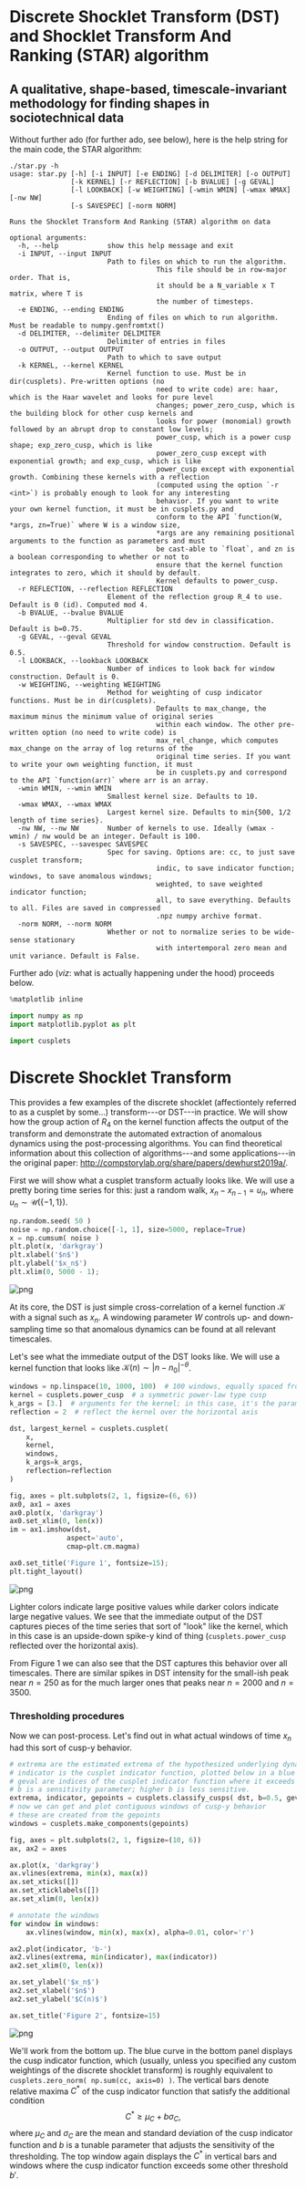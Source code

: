 
# Discrete Shocklet Transform (DST) and Shocklet Transform And Ranking (STAR) algorithm
## A qualitative, shape-based, timescale-invariant methodology for finding shapes in sociotechnical data


Without further ado (for further ado, see below), here is the help string for the main code, the STAR algorithm:

```
./star.py -h
usage: star.py [-h] [-i INPUT] [-e ENDING] [-d DELIMITER] [-o OUTPUT]
               [-k KERNEL] [-r REFLECTION] [-b BVALUE] [-g GEVAL]
               [-l LOOKBACK] [-w WEIGHTING] [-wmin WMIN] [-wmax WMAX] [-nw NW]
               [-s SAVESPEC] [-norm NORM]

Runs the Shocklet Transform And Ranking (STAR) algorithm on data

optional arguments:
  -h, --help            show this help message and exit
  -i INPUT, --input INPUT
                        Path to files on which to run the algorithm. 
                                    This file should be in row-major order. That is, 
                                    it should be a N_variable x T matrix, where T is 
                                    the number of timesteps.
  -e ENDING, --ending ENDING
                        Ending of files on which to run algorithm. Must be readable to numpy.genfromtxt()
  -d DELIMITER, --delimiter DELIMITER
                        Delimiter of entries in files
  -o OUTPUT, --output OUTPUT
                        Path to which to save output
  -k KERNEL, --kernel KERNEL
                        Kernel function to use. Must be in dir(cusplets). Pre-written options (no 
                                    need to write code) are: haar, which is the Haar wavelet and looks for pure level 
                                    changes; power_zero_cusp, which is the building block for other cusp kernels and 
                                    looks for power (monomial) growth followed by an abrupt drop to constant low levels; 
                                    power_cusp, which is a power cusp shape; exp_zero_cusp, which is like 
                                    power_zero_cusp except with exponential growth; and exp_cusp, which is like 
                                    power_cusp except with exponential growth. Combining these kernels with a reflection 
                                    (computed using the option `-r <int>`) is probably enough to look for any interesting 
                                    behavior. If you want to write your own kernel function, it must be in cusplets.py and 
                                    conform to the API `function(W, *args, zn=True)` where W is a window size, 
                                    *args are any remaining positional arguments to the function as parameters and must 
                                    be cast-able to `float`, and zn is a boolean corresponding to whether or not to 
                                    ensure that the kernel function integrates to zero, which it should by default. 
                                    Kernel defaults to power_cusp.
  -r REFLECTION, --reflection REFLECTION
                        Element of the reflection group R_4 to use. Default is 0 (id). Computed mod 4.
  -b BVALUE, --bvalue BVALUE
                        Multiplier for std dev in classification. Default is b=0.75.
  -g GEVAL, --geval GEVAL
                        Threshold for window construction. Default is 0.5.
  -l LOOKBACK, --lookback LOOKBACK
                        Number of indices to look back for window construction. Default is 0.
  -w WEIGHTING, --weighting WEIGHTING
                        Method for weighting of cusp indicator functions. Must be in dir(cusplets). 
                                    Defaults to max_change, the maximum minus the minimum value of original series 
                                    within each window. The other pre-written option (no need to write code) is 
                                    max_rel_change, which computes max_change on the array of log returns of the 
                                    original time series. If you want to write your own weighting function, it must 
                                    be in cusplets.py and correspond to the API `function(arr)` where arr is an array.
  -wmin WMIN, --wmin WMIN
                        Smallest kernel size. Defaults to 10.
  -wmax WMAX, --wmax WMAX
                        Largest kernel size. Defaults to min{500, 1/2 length of time series}.
  -nw NW, --nw NW       Number of kernels to use. Ideally (wmax - wmin) / nw would be an integer. Default is 100.
  -s SAVESPEC, --savespec SAVESPEC
                        Spec for saving. Options are: cc, to just save cusplet transform; 
                                    indic, to save indicator function; windows, to save anomalous windows; 
                                    weighted, to save weighted indicator function; 
                                    all, to save everything. Defaults to all. Files are saved in compressed 
                                    .npz numpy archive format.
  -norm NORM, --norm NORM
                        Whether or not to normalize series to be wide-sense stationary 
                                    with intertemporal zero mean and unit variance. Default is False.
```

Further ado (_viz_: what is actually happening under the hood) proceeds below.

```python
%matplotlib inline

import numpy as np
import matplotlib.pyplot as plt

import cusplets
```

# Discrete Shocklet Transform

This provides a few examples of the discrete shocklet (affectiontely referred to as a cusplet by some...) transform---or DST---in practice. We will show how the group action of $R_4$ on the kernel function affects the output of the transform and demonstrate the automated extraction of anomalous dynamics using the post-processing algorithms. You can find theoretical information about this collection of algorithms---and some applications---in the original paper: http://compstorylab.org/share/papers/dewhurst2019a/. 

First we will show what a cusplet transform actually looks like. We will use a pretty boring time series for this: just a random walk, $x_n - x_{n-1} = u_n$, where $u_n \sim \mathcal{U}(\{-1, 1\})$.


```python
np.random.seed( 50 )
noise = np.random.choice([-1, 1], size=5000, replace=True)
x = np.cumsum( noise )
plt.plot(x, 'darkgray')
plt.xlabel('$n$')
plt.ylabel('$x_n$')
plt.xlim(0, 5000 - 1);
```


![png](./_example/output_2_0.png)


At its core, the DST is just simple cross-correlation of a kernel function $\mathcal{K}$ with a signal such as $x_n$. A windowing parameter $W$ controls up- and down-sampling time so that anomalous dynamics can be found at all relevant timescales. 

Let's see what the immediate output of the DST looks like. We will use a kernel function that looks like $\mathcal{K}(n) \sim |n - n_0|^{-\theta}$.


```python
windows = np.linspace(10, 1000, 100)  # 100 windows, equally spaced from width 10 to 1000
kernel = cusplets.power_cusp  # a symmetric power-law type cusp
k_args = [3.]  # arguments for the kernel; in this case, it's the parameter $\theta = 3$.
reflection = 2  # reflect the kernel over the horizontal axis

dst, largest_kernel = cusplets.cusplet(
    x,
    kernel,
    windows,
    k_args=k_args,
    reflection=reflection
)

fig, axes = plt.subplots(2, 1, figsize=(6, 6))
ax0, ax1 = axes
ax0.plot(x, 'darkgray')
ax0.set_xlim(0, len(x))
im = ax1.imshow(dst,
              aspect='auto',
              cmap=plt.cm.magma)

ax0.set_title('Figure 1', fontsize=15);
plt.tight_layout()
```


![png](./_example/output_4_0.png)


Lighter colors indicate large positive values while darker colors indicate large negative values. We see that the immediate output of the DST captures pieces of the time series that sort of "look" like the kernel, which in this case is an upside-down spike-y kind of thing (`cusplets.power_cusp` reflected over the horizontal axis).

From Figure 1 we can also see that the DST captures this behavior over all timescales. There are similar spikes in DST intensity for the small-ish peak near $n = 250$ as for the much larger ones that peaks near $n = 2000$ and $n = 3500$.

### Thresholding procedures

Now we can post-process. Let's find out in what actual windows of time $x_n$ 
had this sort of cusp-y behavior.


```python
# extrema are the estimated extrema of the hypothesized underlying dynamics
# indicator is the cusplet indicator function, plotted below in a blue curve
# geval are indices of the cusplet indicator function where it exceeds geval
# b is a sensitivity parameter; higher b is less sensitive. 
extrema, indicator, gepoints = cusplets.classify_cusps( dst, b=0.5, geval=0.5 )
# now we can get and plot contiguous windows of cusp-y behavior
# these are created from the gepoints 
windows = cusplets.make_components(gepoints)

fig, axes = plt.subplots(2, 1, figsize=(10, 6))
ax, ax2 = axes

ax.plot(x, 'darkgray')
ax.vlines(extrema, min(x), max(x))
ax.set_xticks([])
ax.set_xticklabels([])
ax.set_xlim(0, len(x))

# annotate the windows
for window in windows:
    ax.vlines(window, min(x), max(x), alpha=0.01, color='r')

ax2.plot(indicator, 'b-')
ax2.vlines(extrema, min(indicator), max(indicator))
ax2.set_xlim(0, len(x))

ax.set_ylabel('$x_n$')
ax2.set_xlabel('$n$')
ax2.set_ylabel('$C(n)$')

ax.set_title('Figure 2', fontsize=15)
```

![png](./_example/output_7_1.png)


We'll work from the bottom up. The blue curve in the bottom panel displays the cusp indicator function, which (usually, unless you specified any custom weightings of the discrete shocklet transform) is roughly equivalent to 
`cusplets.zero_norm( np.sum(cc, axis=0) )`. The vertical bars denote relative maxima $C^*$ of the cusp indicator function that satisfy the additional condition
$$
C^* \geq \mu_C + b \sigma_C,
$$
where $\mu_C$ and $\sigma_C$ are the mean and standard deviation of the cusp indicator function and $b$ is a tunable parameter that adjusts the sensitivity of the thresholding.
The top window again displays the $C^*$ in vertical bars and windows where the cusp indicator function exceeds some other threshold $b'$.
